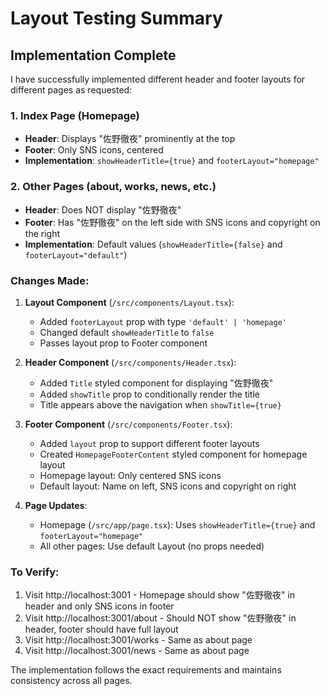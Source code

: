 # Layout Testing Summary

## Implementation Complete

I have successfully implemented different header and footer layouts for different pages as requested:

### 1. Index Page (Homepage)
- **Header**: Displays "佐野徹夜" prominently at the top
- **Footer**: Only SNS icons, centered
- **Implementation**: `showHeaderTitle={true}` and `footerLayout="homepage"`

### 2. Other Pages (about, works, news, etc.)
- **Header**: Does NOT display "佐野徹夜"
- **Footer**: Has "佐野徹夜" on the left side with SNS icons and copyright on the right
- **Implementation**: Default values (`showHeaderTitle={false}` and `footerLayout="default"`)

### Changes Made:

1. **Layout Component** (`/src/components/Layout.tsx`):
   - Added `footerLayout` prop with type `'default' | 'homepage'`
   - Changed default `showHeaderTitle` to `false`
   - Passes layout prop to Footer component

2. **Header Component** (`/src/components/Header.tsx`):
   - Added `Title` styled component for displaying "佐野徹夜"
   - Added `showTitle` prop to conditionally render the title
   - Title appears above the navigation when `showTitle={true}`

3. **Footer Component** (`/src/components/Footer.tsx`):
   - Added `layout` prop to support different footer layouts
   - Created `HomepageFooterContent` styled component for homepage layout
   - Homepage layout: Only centered SNS icons
   - Default layout: Name on left, SNS icons and copyright on right

4. **Page Updates**:
   - Homepage (`/src/app/page.tsx`): Uses `showHeaderTitle={true}` and `footerLayout="homepage"`
   - All other pages: Use default Layout (no props needed)

### To Verify:
1. Visit http://localhost:3001 - Homepage should show "佐野徹夜" in header and only SNS icons in footer
2. Visit http://localhost:3001/about - Should NOT show "佐野徹夜" in header, footer should have full layout
3. Visit http://localhost:3001/works - Same as about page
4. Visit http://localhost:3001/news - Same as about page

The implementation follows the exact requirements and maintains consistency across all pages.